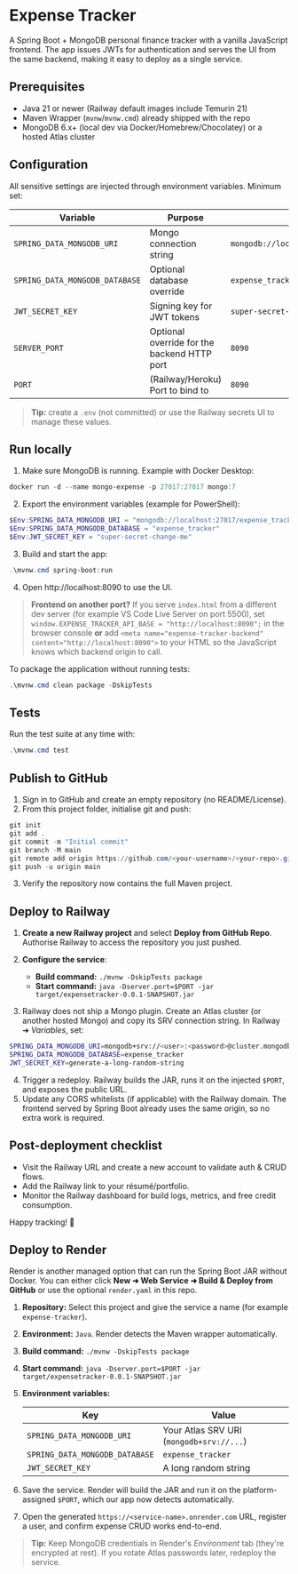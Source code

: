 # Expense Tracker

A Spring Boot + MongoDB personal finance tracker with a vanilla JavaScript frontend. The app issues JWTs for authentication and serves the UI from the same backend, making it easy to deploy as a single service.

## Prerequisites

- Java 21 or newer (Railway default images include Temurin 21)
- Maven Wrapper (`mvnw`/`mvnw.cmd`) already shipped with the repo
- MongoDB 6.x+ (local dev via Docker/Homebrew/Chocolatey) or a hosted Atlas cluster

## Configuration

All sensitive settings are injected through environment variables. Minimum set:

| Variable | Purpose | Example (local) |
| --- | --- | --- |
| `SPRING_DATA_MONGODB_URI` | Mongo connection string | `mongodb://localhost:27017/expense_tracker` |
| `SPRING_DATA_MONGODB_DATABASE` | Optional database override | `expense_tracker` |
| `JWT_SECRET_KEY` | Signing key for JWT tokens | `super-secret-change-me` |
| `SERVER_PORT` | Optional override for the backend HTTP port | `8090` |
| `PORT` | (Railway/Heroku) Port to bind to | `8090` |

> **Tip:** create a `.env` (not committed) or use the Railway secrets UI to manage these values.

## Run locally

1. Make sure MongoDB is running. Example with Docker Desktop:

```powershell
docker run -d --name mongo-expense -p 27017:27017 mongo:7
```

2. Export the environment variables (example for PowerShell):

```powershell
$Env:SPRING_DATA_MONGODB_URI = "mongodb://localhost:27017/expense_tracker"
$Env:SPRING_DATA_MONGODB_DATABASE = "expense_tracker"
$Env:JWT_SECRET_KEY = "super-secret-change-me"
```

3. Build and start the app:

```powershell
.\mvnw.cmd spring-boot:run
```

4. Open http://localhost:8090 to use the UI.

> **Frontend on another port?** If you serve `index.html` from a different dev server (for example VS Code Live Server on port 5500), set `window.EXPENSE_TRACKER_API_BASE = "http://localhost:8090";` in the browser console **or** add `<meta name="expense-tracker-backend" content="http://localhost:8090">` to your HTML so the JavaScript knows which backend origin to call.

To package the application without running tests:

```powershell
.\mvnw.cmd clean package -DskipTests
```

## Tests

Run the test suite at any time with:

```powershell
.\mvnw.cmd test
```

## Publish to GitHub

1. Sign in to GitHub and create an empty repository (no README/License).
2. From this project folder, initialise git and push:

```powershell
git init
git add .
git commit -m "Initial commit"
git branch -M main
git remote add origin https://github.com/<your-username>/<your-repo>.git
git push -u origin main
```

3. Verify the repository now contains the full Maven project.

## Deploy to Railway

1. **Create a new Railway project** and select **Deploy from GitHub Repo**. Authorise Railway to access the repository you just pushed.
2. **Configure the service**:
   - **Build command:** `./mvnw -DskipTests package`
   - **Start command:** `java -Dserver.port=$PORT -jar target/expensetracker-0.0.1-SNAPSHOT.jar`

3. Railway does not ship a Mongo plugin. Create an Atlas cluster (or another hosted Mongo) and copy its SRV connection string. In Railway ➜ *Variables*, set:

```bash
SPRING_DATA_MONGODB_URI=mongodb+srv://<user>:<password>@cluster.mongodb.net/expense_tracker
SPRING_DATA_MONGODB_DATABASE=expense_tracker
JWT_SECRET_KEY=generate-a-long-random-string
```

4. Trigger a redeploy. Railway builds the JAR, runs it on the injected `$PORT`, and exposes the public URL.
5. Update any CORS whitelists (if applicable) with the Railway domain. The frontend served by Spring Boot already uses the same origin, so no extra work is required.

## Post-deployment checklist

- Visit the Railway URL and create a new account to validate auth & CRUD flows.
- Add the Railway link to your résumé/portfolio.
- Monitor the Railway dashboard for build logs, metrics, and free credit consumption.

Happy tracking! 🚀

## Deploy to Render

Render is another managed option that can run the Spring Boot JAR without Docker. You can either click **New ➜ Web Service ➜ Build & Deploy from GitHub** or use the optional `render.yaml` in this repo.

1. **Repository:** Select this project and give the service a name (for example `expense-tracker`).
2. **Environment:** `Java`. Render detects the Maven wrapper automatically.
3. **Build command:** `./mvnw -DskipTests package`
4. **Start command:** `java -Dserver.port=$PORT -jar target/expensetracker-0.0.1-SNAPSHOT.jar`
5. **Environment variables:**

   | Key | Value |
   | --- | --- |
   | `SPRING_DATA_MONGODB_URI` | Your Atlas SRV URI (`mongodb+srv://...`) |
   | `SPRING_DATA_MONGODB_DATABASE` | `expense_tracker` |
   | `JWT_SECRET_KEY` | A long random string |

6. Save the service. Render will build the JAR and run it on the platform-assigned `$PORT`, which our app now detects automatically.
7. Open the generated `https://<service-name>.onrender.com` URL, register a user, and confirm expense CRUD works end-to-end.

> **Tip:** Keep MongoDB credentials in Render's *Environment* tab (they're encrypted at rest). If you rotate Atlas passwords later, redeploy the service.
